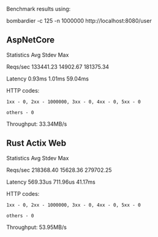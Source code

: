 
Benchmark results using:

bombardier -c 125 -n 1000000 http://localhost:8080/user

## AspNetCore

Statistics        Avg      Stdev        Max

  Reqs/sec    133441.23   14902.67  181375.34
  
  Latency        0.93ms     1.01ms    59.04ms
  
  HTTP codes:
  
    1xx - 0, 2xx - 1000000, 3xx - 0, 4xx - 0, 5xx - 0
    
    others - 0
    
  Throughput:    33.34MB/s
  
  

## Rust Actix Web


Statistics        Avg      Stdev        Max

  Reqs/sec    218368.40   15628.36  279702.25
  
  Latency      569.33us   711.96us    41.17ms
  
  HTTP codes:
  
    1xx - 0, 2xx - 1000000, 3xx - 0, 4xx - 0, 5xx - 0
    
    others - 0
    
  Throughput:    53.95MB/s

